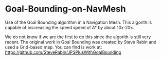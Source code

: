 # Goal-Bounding-on-NavMesh
Use of the Goal Bounding algorithm in a Navigation Mesh. This algorith is capable of inscreasing the speed speed of A* by about 10x-20x.

We do not know if we are the first to do this since the algorith is still very recent. The original work in Goal Bounding was created by Steve Rabin and used a Grid-based map. You can find is work at: https://github.com/SteveRabin/JPSPlusWithGoalBounding 
